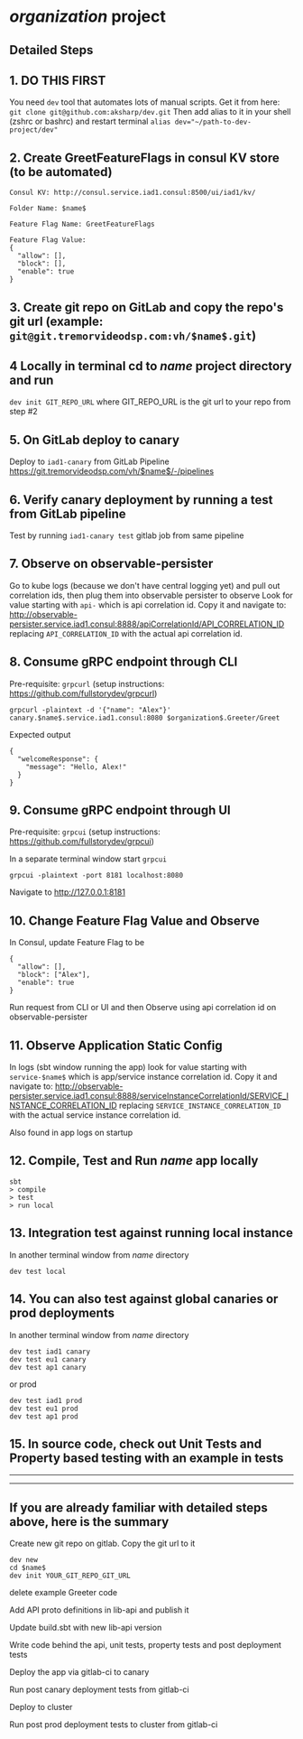 # $organization$ project

## Detailed Steps
## 1. DO THIS FIRST
You need `dev` tool that automates lots of manual scripts. Get it from here:
`git clone git@github.com:aksharp/dev.git`
Then add alias to it in your shell (zshrc or bashrc) and restart terminal
`alias dev="~/path-to-dev-project/dev"`

## 2. Create GreetFeatureFlags in consul KV store (to be automated)
```arma.header
Consul KV: http://consul.service.iad1.consul:8500/ui/iad1/kv/

Folder Name: $name$

Feature Flag Name: GreetFeatureFlags

Feature Flag Value:
{
  "allow": [],
  "block": [],
  "enable": true
}
```

## 3. Create git repo on GitLab and copy the repo's git url (example: `git@git.tremorvideodsp.com:vh/$name$.git`)

## 4 Locally in terminal cd to $name$ project directory and run
`dev init GIT_REPO_URL` where GIT_REPO_URL is the git url to your repo from step #2

## 5. On GitLab deploy to canary
Deploy to `iad1-canary` from GitLab Pipeline https://git.tremorvideodsp.com/vh/$name$/-/pipelines

## 6. Verify canary deployment by running a test from GitLab pipeline
Test by running `iad1-canary test` gitlab job from same pipeline 

## 7. Observe on observable-persister
Go to kube logs (because we don't have central logging yet) and pull out correlation ids, then plug them into observable persister to observe
Look for value starting with `api-` which is api correlation id. Copy it and navigate to:
http://observable-persister.service.iad1.consul:8888/apiCorrelationId/API_CORRELATION_ID
replacing `API_CORRELATION_ID` with the actual api correlation id.

## 8. Consume gRPC endpoint through CLI
Pre-requisite: `grpcurl` (setup instructions: https://github.com/fullstorydev/grpcurl)

```
grpcurl -plaintext -d '{"name": "Alex"}' canary.$name$.service.iad1.consul:8080 $organization$.Greeter/Greet
```

Expected output
```arma.header
{
  "welcomeResponse": {
    "message": "Hello, Alex!"
  }
}
```

## 9. Consume gRPC endpoint through UI

Pre-requisite: `grpcui` (setup instructions: https://github.com/fullstorydev/grpcui)

In a separate terminal window start `grpcui`
```
grpcui -plaintext -port 8181 localhost:8080
```
Navigate to http://127.0.0.1:8181


## 10. Change Feature Flag Value and Observe
In Consul, update Feature Flag to be
```arma.header
{
  "allow": [],
  "block": ["Alex"],
  "enable": true
}
```
Run request from CLI or UI and then Observe using api correlation id on observable-persister

## 11. Observe Application Static Config
In logs (sbt window running the app) look for value starting with `service-$name$` which is app/service instance correlation id. Copy it and navigate to:
http://observable-persister.service.iad1.consul:8888/serviceInstanceCorrelationId/SERVICE_INSTANCE_CORRELATION_ID
replacing `SERVICE_INSTANCE_CORRELATION_ID` with the actual service instance correlation id.

Also found in app logs on startup

## 12. Compile, Test and Run $name$ app locally
```
sbt 
> compile
> test
> run local
```

## 13. Integration test against running local instance
In another terminal window from $name$ directory
```
dev test local
```

## 14. You can also test against global canaries or prod deployments
In another terminal window from $name$ directory
```
dev test iad1 canary
dev test eu1 canary
dev test ap1 canary
```
or prod
```
dev test iad1 prod
dev test eu1 prod
dev test ap1 prod
```

## 15. In source code, check out Unit Tests and Property based testing with an example in tests


-----------
-----------
## If you are already familiar with detailed steps above, here is the summary
Create new git repo on gitlab. Copy the git url to it 
```arma.header
dev new
cd $name$
dev init YOUR_GIT_REPO_GIT_URL
```
delete example Greeter code

Add API proto definitions in lib-api and publish it

Update build.sbt with new lib-api version

Write code behind the api, unit tests, property tests and post deployment tests

Deploy the app via gitlab-ci to canary

Run post canary deployment tests from gitlab-ci

Deploy to cluster

Run post prod deployment tests to cluster from gitlab-ci